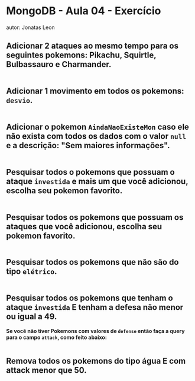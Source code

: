 # MongoDB - Aula 04 - Exercício
autor: Jonatas Leon

## **Adicionar** 2 ataques ao mesmo tempo para os seguintes pokemons: Pikachu, Squirtle, Bulbassauro e Charmander.

```js
```

## **Adicionar** 1 movimento em todos os pokemons: `desvio`.

```js
```

## **Adicionar** o pokemon `AindaNaoExisteMon` caso ele não exista com todos os dados com o valor `null` e a descrição: "Sem maiores informações".

```js
```

## Pesquisar todos o pokemons que possuam o ataque `investida` e mais um que você adicionou, escolha seu pokemon favorito.

```js
```

## Pesquisar **todos** os pokemons que possuam os ataques que você adicionou, escolha seu pokemon favorito.

```js
```

## Pesquisar **todos** os pokemons que não são do tipo `elétrico`.

```js
```

## Pesquisar **todos** os pokemons que tenham o ataque `investida` **E** tenham a defesa **não menor ou igual** a 49.

**Se você não tiver Pokemons com valores de `defense` então faça a query para o campo `attack`, como feito abaixo:**

```js
```

## Remova **todos** os pokemons do tipo água E com attack menor que 50.

```js
```